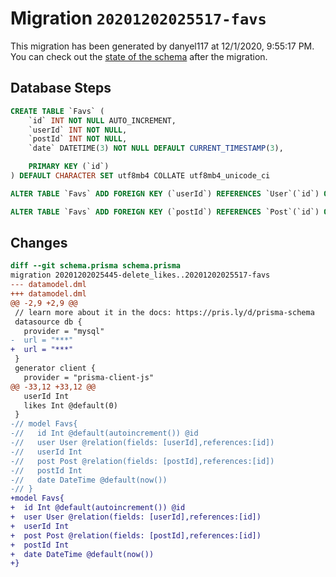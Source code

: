 # Migration `20201202025517-favs`

This migration has been generated by danyel117 at 12/1/2020, 9:55:17 PM.
You can check out the [state of the schema](./schema.prisma) after the migration.

## Database Steps

```sql
CREATE TABLE `Favs` (
    `id` INT NOT NULL AUTO_INCREMENT,
    `userId` INT NOT NULL,
    `postId` INT NOT NULL,
    `date` DATETIME(3) NOT NULL DEFAULT CURRENT_TIMESTAMP(3),

    PRIMARY KEY (`id`)
) DEFAULT CHARACTER SET utf8mb4 COLLATE utf8mb4_unicode_ci

ALTER TABLE `Favs` ADD FOREIGN KEY (`userId`) REFERENCES `User`(`id`) ON DELETE CASCADE ON UPDATE CASCADE

ALTER TABLE `Favs` ADD FOREIGN KEY (`postId`) REFERENCES `Post`(`id`) ON DELETE CASCADE ON UPDATE CASCADE
```

## Changes

```diff
diff --git schema.prisma schema.prisma
migration 20201202025445-delete_likes..20201202025517-favs
--- datamodel.dml
+++ datamodel.dml
@@ -2,9 +2,9 @@
 // learn more about it in the docs: https://pris.ly/d/prisma-schema
 datasource db {
   provider = "mysql"
-  url = "***"
+  url = "***"
 }
 generator client {
   provider = "prisma-client-js"
@@ -33,12 +33,12 @@
   userId Int
   likes Int @default(0)
 }
-// model Favs{
-//   id Int @default(autoincrement()) @id
-//   user User @relation(fields: [userId],references:[id])
-//   userId Int
-//   post Post @relation(fields: [postId],references:[id])
-//   postId Int
-//   date DateTime @default(now())
-// }
+model Favs{
+  id Int @default(autoincrement()) @id
+  user User @relation(fields: [userId],references:[id])
+  userId Int
+  post Post @relation(fields: [postId],references:[id])
+  postId Int
+  date DateTime @default(now())
+}
```


